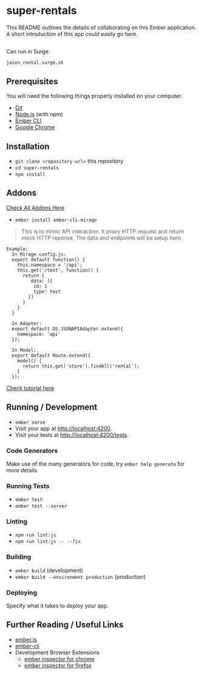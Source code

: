# super-rentals

This README outlines the details of collaborating on this Ember application.
A short introduction of this app could easily go here.
##
Can run in Surge:

`jason_rental.surge.sh`
## Prerequisites

You will need the following things properly installed on your computer.

* [Git](https://git-scm.com/)
* [Node.js](https://nodejs.org/) (with npm)
* [Ember CLI](https://ember-cli.com/)
* [Google Chrome](https://google.com/chrome/)

## Installation

* `git clone <repository-url>` this repository
* `cd super-rentals`
* `npm install`

## Addons
[Check All Addons Here](https://emberobserver.com/)
* `ember install ember-cli-mirage`
> This is to mimic API interaction. 
It proxy HTTP request and return mock HTTP reponse, The data and endpoints 
will be setup here. 
```
Example: 
  In Mirage config.js:
  export default function() {
    this.namespace = '/api';
    this.get('/test', function() {
      return {
         data: [{
          id: 1
          type: test
        }]
      }
    }
  }
    
  In Adapter:
  export default DS.JSONAPIAdapter.extend({
    namespace: 'api'
  });
  
  In Model:
  export default Route.extend({
    model() {
      return this.get('store').findAll('rental');
    }
  });
```
[Check tutorial here](https://guides.emberjs.com/v3.1.0/tutorial/installing-addons/)
 
## Running / Development

* `ember serve`
* Visit your app at [http://localhost:4200](http://localhost:4200).
* Visit your tests at [http://localhost:4200/tests](http://localhost:4200/tests).

### Code Generators

Make use of the many generators for code, try `ember help generate` for more details

### Running Tests

* `ember test`
* `ember test --server`

### Linting

* `npm run lint:js`
* `npm run lint:js -- --fix`

### Building

* `ember build` (development)
* `ember build --environment production` (production)

### Deploying

Specify what it takes to deploy your app.

## Further Reading / Useful Links

* [ember.js](https://emberjs.com/)
* [ember-cli](https://ember-cli.com/)
* Development Browser Extensions
  * [ember inspector for chrome](https://chrome.google.com/webstore/detail/ember-inspector/bmdblncegkenkacieihfhpjfppoconhi)
  * [ember inspector for firefox](https://addons.mozilla.org/en-US/firefox/addon/ember-inspector/)
